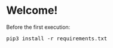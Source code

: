 <!DOCTYPE html>
<body>
<h1>Welcome!</h1>
<p>Before the first execution:</p>
<pre>pip3 install -r requirements.txt</pre>
</body>
</html>